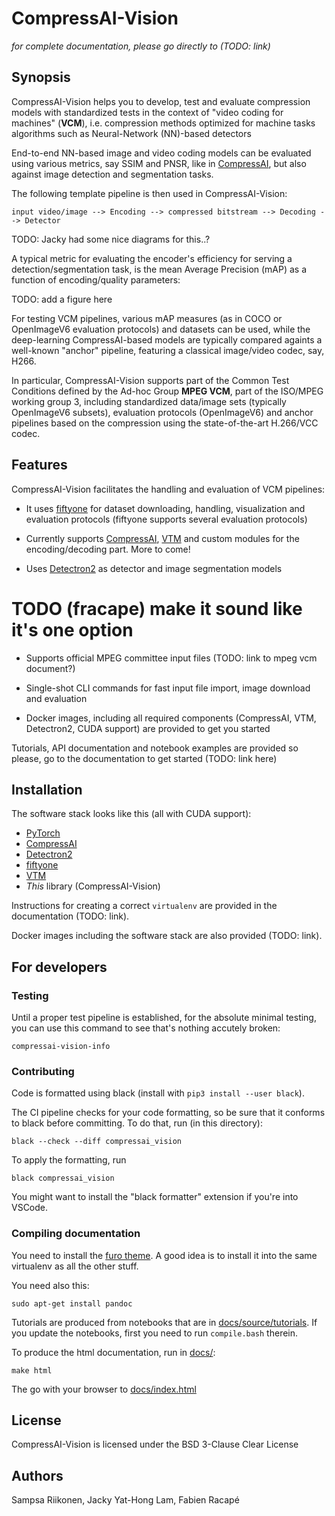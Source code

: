 # CompressAI-Vision

*for complete documentation, please go directly to (TODO: link)*

## Synopsis

CompressAI-Vision helps you to develop, test and evaluate compression models with standardized tests in the context of "video coding for machines" (**VCM**), i.e. compression methods optimized for machine tasks algorithms such as Neural-Network (NN)-based detectors

End-to-end NN-based image and video coding models can be evaluated using various metrics, say SSIM and PNSR, like in [CompressAI](https://interdigitalinc.github.io/CompressAI), but also against image detection and segmentation tasks.

The following template pipeline is then used in CompressAI-Vision:

```
input video/image --> Encoding --> compressed bitstream --> Decoding --> Detector
```

TODO: Jacky had some nice diagrams for this..?

A typical metric for evaluating the encoder's efficiency for serving a detection/segmentation task, is the mean Average Precision (mAP) as a function of encoding/quality parameters:

TODO: add a figure here

For testing VCM pipelines, various mAP measures (as in COCO or OpenImageV6 evaluation protocols) and datasets can be used, while the deep-learning CompressAI-based models are typically compared againts a well-known "anchor" pipeline, featuring a classical image/video codec, say, H266.

In particular, CompressAI-Vision supports part of the Common Test Conditions defined by the Ad-hoc Group **MPEG VCM**, part of the ISO/MPEG working group 3, including standardized data/image sets (typically OpenImageV6 subsets), evaluation protocols (OpenImageV6) and anchor pipelines based on the compression using the state-of-the-art H.266/VCC codec.

## Features

CompressAI-Vision facilitates the handling and evaluation of VCM pipelines:

- It uses [fiftyone](https://voxel51.com/docs/fiftyone/) for dataset downloading, handling, visualization and evaluation protocols (fiftyone supports several evaluation protocols)

- Currently supports [CompressAI](https://interdigitalinc.github.io/CompressAI), [VTM](https://vcgit.hhi.fraunhofer.de/jvet/VVCSoftware_VTM) and custom modules for the encoding/decoding part. More to come!

- Uses [Detectron2](https://detectron2.readthedocs.io/en/latest/index.html) as detector and image segmentation models

# TODO (fracape) make it sound like it's one option
- Supports official MPEG committee input files (TODO: link to mpeg vcm document?)

- Single-shot CLI commands for fast input file import, image download and evaluation

- Docker images, including all required components (CompressAI, VTM, Detectron2, CUDA support) are provided to get you started

Tutorials, API documentation and notebook examples are provided so please, go to the documentation to get started (TODO: link here)

## Installation

The software stack looks like this (all with CUDA support):

- [PyTorch](https://pytorch.org/)
- [CompressAI](https://interdigitalinc.github.io/CompressAI)
- [Detectron2](https://detectron2.readthedocs.io/en/latest/index.html)
- [fiftyone](https://voxel51.com/docs/fiftyone/)
- [VTM](https://vcgit.hhi.fraunhofer.de/jvet/VVCSoftware_VTM)
- _This_ library (CompressAI-Vision)

Instructions for creating a correct ``virtualenv`` are provided in the documentation (TODO: link).

Docker images including the software stack are also provided (TODO: link).

## For developers

### Testing

Until a proper test pipeline is established, for the absolute minimal testing, you can use this command to see that's nothing accutely broken:
```
compressai-vision-info
```

### Contributing

Code is formatted using black (install with ``pip3 install --user black``).

The CI pipeline checks for your code formatting, so be sure that it conforms to black before committing.  To do that, run (in this directory):
```
black --check --diff compressai_vision
```
To apply the formatting, run
```
black compressai_vision
```
You might want to install the "black formatter" extension if you're into VSCode.

### Compiling documentation

You need to install the [furo theme](https://github.com/pradyunsg/furo).  A good idea is to install it into the same virtualenv as all the other stuff.

You need also this:
```
sudo apt-get install pandoc
```

Tutorials are produced from notebooks that are in [docs/source/tutorials](docs/source/tutorials).  If you update the notebooks, first you need to run ``compile.bash`` therein.

To produce the html documentation, run in [docs/](docs/):
```
make html
```
The go with your browser to [docs/index.html](docs/index.html)

## License

CompressAI-Vision is licensed under the BSD 3-Clause Clear License

## Authors

Sampsa Riikonen, Jacky Yat-Hong Lam, Fabien Racapé
